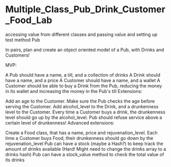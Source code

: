 # Multiple_Class_Pub_Drink_Customer_Food_Lab
accessing value from different classes and passing value and setting up test method 
Pub

In pairs, plan and create an object oriented model of a Pub, with Drinks and Customers!

MVP:

A Pub should have a name, a till, and a collection of drinks
A Drink should have a name, and a price
A Customer should have a name, and a wallet
A Customer should be able to buy a Drink from the Pub, reducing the money in its wallet and increasing the money in the Pub's till
Extensions:

Add an age to the Customer. Make sure the Pub checks the age before serving the Customer.
Add alcohol_level to the Drink, and a drunkenness level to the Customer. Every time a Customer buys a drink, the drunkenness level should go up by the alcohol_level.
Pub should refuse service above a certain level of drunkenness!
Advanced extensions:

Create a Food class, that has a name, price and rejuvenation_level. Each time a Customer buys Food, their drunkenness should go down by the rejuvenation_level
Pub can have a stock (maybe a Hash?) to keep track the amount of drinks available (Hard! Might need to change the drinks array to a drinks hash)
Pub can have a stock_value method to check the total value of its drinks
